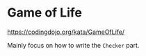 # Game of Life

https://codingdojo.org/kata/GameOfLife/

Mainly focus on how to write the `Checker` part.